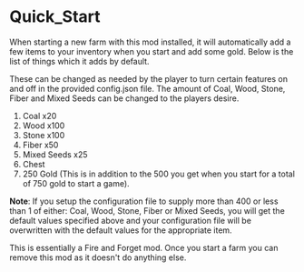 # Quick_Start
When starting a new farm with this mod installed, it will automatically add a few items to your inventory when you start and add some gold. Below is the list of things which it adds by default.

These can be changed as needed by the player to turn certain features on and off in the provided config.json file. The amount of Coal, Wood, Stone, Fiber and Mixed Seeds can be changed to the players desire.

1. Coal x20
1. Wood x100
1. Stone x100
1. Fiber x50
1. Mixed Seeds x25
1. Chest
1. 250 Gold (This is in addition to the 500 you get when you start for a total of 750 gold to start a game).

**Note**: If you setup the configuration file to supply more than 400 or less than 1 of either: Coal, Wood, Stone, Fiber or Mixed Seeds, you will get the default values specified above and your configuration file will be overwritten with the default values for the appropriate item.

This is essentially a Fire and Forget mod. Once you start a farm you can remove this mod as it doesn't do anything else.

